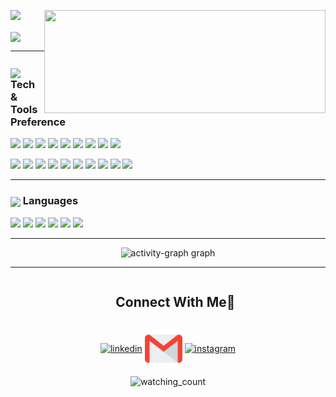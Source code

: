 
![](https://github-readme-stats.vercel.app/api/top-langs/?username=Anuragtk117&layout=compact&theme=vision-friendly-dark)
<img align="right" height="165em" width="450" src="https://github-readme-streak-stats.herokuapp.com/?user=Anuragtk117&theme=dark"  />



<img align="center" height="165em" src="https://github-profile-trophy.vercel.app/?username=Anuragtk117&theme=radical&no-frame=false&no-bg=false&margin-w=4"  />



---


  ### <img src="https://media2.giphy.com/media/QssGEmpkyEOhBCb7e1/giphy.gif?cid=ecf05e47a0n3gi1bfqntqmob8g9aid1oyj2wr3ds3mg700bl&rid=giphy.gif" width ="25" align="center">   Tech & Tools Preference

<img src="http://img.shields.io/badge/-Flutter-4285F4?style=flat&logo=flutter&logoColor=white" height="25"> <img src="http://img.shields.io/badge/-Django-green?style=flat&logo=django&logoColor=white" height="25">
<img src="https://img.shields.io/badge/-Node.js-black?style=flat&logo=Node.js&logoColor=green" height="25">
<img src="https://img.shields.io/badge/-Android-white?style=flat&logo=android&logoColor=darkgreen" height="25">
<img src="https://img.shields.io/badge/-React.js-000000?style=flat&logo=react&logoColor=00c8ff" height="25">
<img src = "https://img.shields.io/badge/-HTML5-E34F26?style=flat&logo=html5&logoColor=white" height="25">
<img src = "https://img.shields.io/badge/-CSS3-1572B6?style=flat&logo=css3&logoColor=white" height="25">
<img src="https://img.shields.io/badge/-Bootstrap-563D7C?style=flat&logo=bootstrap&logoColor=white" height="25">
<img src="https://img.shields.io/badge/-Express.js-black?style=flat&logo=express&logoColor=white" height="25">

<img src="https://img.shields.io/badge/-Arduino-4DB33D?style=flat&logo=Arduino&logoColor=white" height="25"> <img src="https://img.shields.io/badge/-MySQL-F29111?style=flat&logo=mysql&logoColor=white" height="25"> 
<img src="https://img.shields.io/badge/-Postgresql-white?style=flat&logo=postgresql&logoColor=blue" height="25"> 
<img src="https://img.shields.io/badge/-Sequelize-blue?style=flat&logo=sequelize&logoColor=FFFFFF" height="25">
<img src="https://img.shields.io/badge/-MongoDB-4DB33D?style=flat&logo=mongodb&logoColor=FFFFFF" height="25">
<img src="https://img.shields.io/badge/-Firebase-FFA611?style=flat&logo=firebase&logoColor=FFFFFF" height="25">
<img src="https://img.shields.io/badge/-Hive-blue?style=flat&logo=hive&logoColor=FFFFFF" height="25">
<img src="http://img.shields.io/badge/-Git-F1502F?style=flat&logo=git&logoColor=FFFFFF" height="25">
<img src="http://img.shields.io/badge/-Github-000000?style=flat&logo=github&logoColor=FFFFFF" height="25">
<img src="http://img.shields.io/badge/-Figma-F1502F?style=flat&logo=figma&logoColor=FFFFFF" height="25">


---


 ### <img src="https://media2.giphy.com/media/QssGEmpkyEOhBCb7e1/giphy.gif?cid=ecf05e47a0n3gi1bfqntqmob8g9aid1oyj2wr3ds3mg700bl&rid=giphy.gif" width ="25" align="center">   Languages

<img src="http://img.shields.io/badge/-Python-yellow?style=flat&logo=python&logoColor=blue" height="25"> <img src="http://img.shields.io/badge/-Dart-blue?style=flat&logo=dart&logoColor=white" height="25">
<img src="https://img.shields.io/badge/-JavaScript-eed718?style=flat&logo=javascript&logoColor=ffffff" height="25">
<img src="http://img.shields.io/badge/-Kotlin-red?style=flat&logo=kotlin&logoColor=white" height="25">
<img src="http://img.shields.io/badge/-C-green?style=flat&logo=c&logoColor=white" height="25">
<img src="http://img.shields.io/badge/-C++-blue?style=flat&logo=cplusplus&logoColor=white" height="25">

---

  <p align="center"><img src="https://github-readme-activity-graph.vercel.app/graph?username=Anuragtk117&radius=8&theme=github-dark&area=true&order=5&hide_title=false&hide_border=true" height="288" alt="activity-graph graph" /></p>

---

<div id="user-content-toc">
  <ul align="center">
    <summary><h2 style="display: inline-block">Connect With Me🤝</h2></summary>
  </ul>
</div>

<!--icons and links-->
<p align="center">
<a href="https://www.linkedin.com/in/anurag-t-k-265948230/" target="blank"><img align="center" src="https://user-images.githubusercontent.com/88904952/234979284-68c11d7f-1acc-4f0c-ac78-044e1037d7b0.png" alt="linkedin" height="50" width="50" /></a>
<a href="mailto:anuragtk117@gmail.com" target="blank"><img align="center" src="https://github.com/SatYu26/SatYu26/blob/master/Assets/Gmail.svg" alt="gmail" height="60" width="60" /></a> 
<a href="https://github.com/Anuragtk117/" target="blank"><img align="center" src="https://user-images.githubusercontent.com/88904952/234981169-2dd1e58f-4b7e-468c-8213-034ba62156c3.png" alt="instagram" height="50" width="50" /></a>

<p align="center"><img src="https://komarev.com/ghpvc/?username=Anuragtk117&color=brightgreen" alt="watching_count" height="30" /></p>

  
</p>



